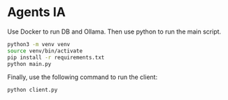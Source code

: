 # Agents IA

Use Docker to run DB and Ollama. Then use python to run the main script.

```bash
python3 -m venv venv
source venv/bin/activate
pip install -r requirements.txt
python main.py
```

Finally, use the following command to run the client:

```bash
python client.py
```
